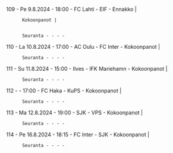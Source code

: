 109 - Pe 9.8.2024 - 18:00 - FC Lahti - EIF - Ennakko |
        
        
          Kokoonpanot |
        
        
          Seuranta - - - -
110 - La 10.8.2024 - 17:00 - AC Oulu - FC Inter - Kokoonpanot |
        
        
          Seuranta - - - -
111 - Su 11.8.2024 - 15:00 - Ilves - IFK Mariehamn - Kokoonpanot |
        
        
          Seuranta - - - -
112 -  - 17:00 - FC Haka - KuPS - Kokoonpanot |
        
        
          Seuranta - - - -
113 - Ma 12.8.2024 - 19:00 - SJK - VPS - Kokoonpanot |
        
        
          Seuranta - - - -
114 - Pe 16.8.2024 - 18:15 - FC Inter - SJK - Kokoonpanot |
        
        
          Seuranta - - - -
